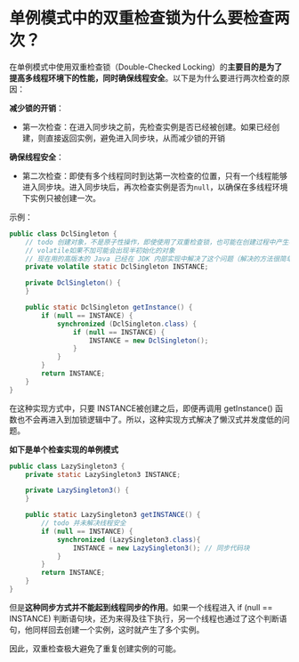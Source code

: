 # 单例模式中的双重检查锁为什么要检查两次？

在单例模式中使用双重检查锁（Double-Checked Locking）的**主要目的是为了提高多线程环境下的性能，同时确保线程安全**。以下是为什么要进行两次检查的原因：

**减少锁的开销**：

-   第一次检查：在进入同步块之前，先检查实例是否已经被创建。如果已经创建，则直接返回实例，避免进入同步块，从而减少锁的开销

**确保线程安全**：

-   第二次检查：即使有多个线程同时到达第一次检查的位置，只有一个线程能够进入同步块。进入同步块后，再次检查实例是否为`null`，以确保在多线程环境下实例只被创建一次。

示例：

```java
public class DclSingleton {
    // todo 创建对象，不是原子性操作，即使使用了双重检查锁，也可能在创建过程中产生半初始状态
    // volatile如果不加可能会出现半初始化的对象
    // 现在用的高版本的 Java 已经在 JDK 内部实现中解决了这个问题（解决的方法很简单，只要把对象 new 操作和初始化操作设计为原子操作，就自然能禁止重排序）,为了兼容性我们加上
    private volatile static DclSingleton INSTANCE;

    private DclSingleton() {
    }

    public static DclSingleton getInstance() {
        if (null == INSTANCE) {
            synchronized (DclSingleton.class) {
                if (null == INSTANCE) {
                    INSTANCE = new DclSingleton();
                }
            }
        }
        return INSTANCE;
    }
}
```

在这种实现方式中，只要 INSTANCE被创建之后，即便再调用 getInstance() 函数也不会再进入到加锁逻辑中了。所以，这种实现方式解决了懒汉式并发度低的问题。



**如下是单个检查实现的单例模式**

```java
public class LazySingleton3 {
    private static LazySingleton3 INSTANCE;

    private LazySingleton3() {
    }

    public static LazySingleton3 getINSTANCE() {  
        // todo 并未解决线程安全
        if (null == INSTANCE) {  
            synchronized (LazySingleton3.class){
                INSTANCE = new LazySingleton3(); // 同步代码块
            }
        }
        return INSTANCE;
    }
}
```

但是**这种同步方式并不能起到线程同步的作用**。如果一个线程进入 if (null == INSTANCE) 判断语句块，还为来得及往下执行，另一个线程也通过了这个判断语句，他同样回去创建一个实例，这时就产生了多个实例。

因此，双重检查极大避免了重复创建实例的可能。